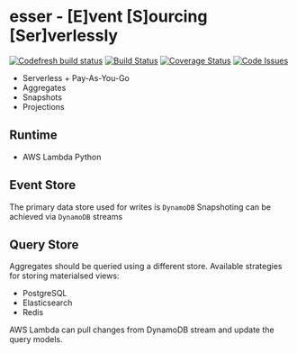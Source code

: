 esser - [E]vent [S]ourcing [Ser]verlessly
============================================

[![Codefresh build status]( https://g.codefresh.io/api/badges/build?repoOwner=geeknam&repoName=esser&branch=master&pipelineName=esser&accountName=namngology&type=cf-1)]( https://g.codefresh.io/repositories/geeknam/esser/builds?filter=trigger:build;branch:master;service:58ce8dac6fc4340100512873~esser)
[![Build Status](https://travis-ci.org/geeknam/esser.svg?branch=master)](https://travis-ci.org/geeknam/esser)
[![Coverage Status](https://coveralls.io/repos/github/geeknam/esser/badge.svg?branch=master)](https://coveralls.io/github/geeknam/esser?branch=master)
[![Code Issues](https://www.quantifiedcode.com/api/v1/project/2644f358dc5246da951352fb0550f84f/badge.svg)](https://www.quantifiedcode.com/app/project/2644f358dc5246da951352fb0550f84f)


- Serverless + Pay-As-You-Go
- Aggregates
- Snapshots
- Projections

Runtime
-----------------

- AWS Lambda Python


Event Store
-----------------

The primary data store used for writes is `DynamoDB`
Snapshoting can be achieved via `DynamoDB` streams

Query Store
-----------------

Aggregates should be queried using a different store.
Available strategies for storing materialsed views:

- PostgreSQL
- Elasticsearch
- Redis

AWS Lambda can pull changes from DynamoDB stream and update the
query models.

